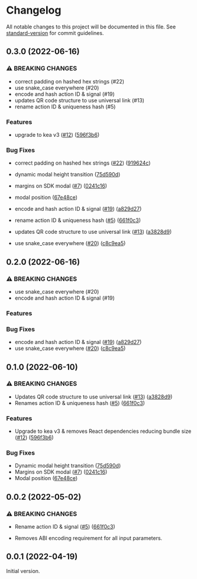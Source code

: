 # Changelog

All notable changes to this project will be documented in this file. See [standard-version](https://github.com/conventional-changelog/standard-version) for commit guidelines.

## 0.3.0 (2022-06-16)


### ⚠ BREAKING CHANGES

* correct padding on hashed hex strings (#22)
* use snake_case everywhere (#20)
* encode and hash action ID & signal (#19)
* updates QR code structure to use universal link (#13)
* rename action ID & uniqueness hash (#5)

### Features

* upgrade to kea v3 ([#12](https://github.com/worldcoin/world-id-js/issues/12)) ([596f3b6](https://github.com/worldcoin/world-id-js/commit/596f3b6e24e889fcd6c667c2e183b2e69c723e9b))


### Bug Fixes

* correct padding on hashed hex strings ([#22](https://github.com/worldcoin/world-id-js/issues/22)) ([919624c](https://github.com/worldcoin/world-id-js/commit/919624cba3fda54f6236e817f758bae5f4961f6e))
* dynamic modal height transition ([75d590d](https://github.com/worldcoin/world-id-js/commit/75d590de97d4f0e6870e51efb5ca490b44e80e3b))
* margins on SDK modal ([#7](https://github.com/worldcoin/world-id-js/issues/7)) ([0241c16](https://github.com/worldcoin/world-id-js/commit/0241c161d3b82e3c09fdcfb812bc7ed6f72ac990))
* modal position ([67e48ce](https://github.com/worldcoin/world-id-js/commit/67e48ce30a4a3a15ad5d689b2468a27b53e1e2d2))


* encode and hash action ID & signal ([#19](https://github.com/worldcoin/world-id-js/issues/19)) ([a829d27](https://github.com/worldcoin/world-id-js/commit/a829d2753116dc3d0d026de81d2704fcf0a138ae))
* rename action ID & uniqueness hash ([#5](https://github.com/worldcoin/world-id-js/issues/5)) ([661f0c3](https://github.com/worldcoin/world-id-js/commit/661f0c3285c2bebe83d2a23819d7b09cb8a0ed0a))
* updates QR code structure to use universal link ([#13](https://github.com/worldcoin/world-id-js/issues/13)) ([a3828d9](https://github.com/worldcoin/world-id-js/commit/a3828d9b361019ba95ea08313fb7b03105b1dcbf))
* use snake_case everywhere ([#20](https://github.com/worldcoin/world-id-js/issues/20)) ([c8c9ea5](https://github.com/worldcoin/world-id-js/commit/c8c9ea5793e6284707fd0f5c43850191c1f304b6))

## 0.2.0 (2022-06-16)

### ⚠ BREAKING CHANGES

- use snake_case everywhere (#20)
- encode and hash action ID & signal (#19)

### Features

### Bug Fixes

- encode and hash action ID & signal ([#19](https://github.com/worldcoin/world-id-js/issues/19)) ([a829d27](https://github.com/worldcoin/world-id-js/commit/a829d2753116dc3d0d026de81d2704fcf0a138ae))
- use snake_case everywhere ([#20](https://github.com/worldcoin/world-id-js/issues/20)) ([c8c9ea5](https://github.com/worldcoin/world-id-js/commit/c8c9ea5793e6284707fd0f5c43850191c1f304b6))

## 0.1.0 (2022-06-10)

### ⚠ BREAKING CHANGES

- Updates QR code structure to use universal link ([#13](https://github.com/worldcoin/world-id-js/issues/13)) ([a3828d9](https://github.com/worldcoin/world-id-js/commit/a3828d9b361019ba95ea08313fb7b03105b1dcbf))
- Renames action ID & uniqueness hash ([#5](https://github.com/worldcoin/world-id-js/issues/5)) ([661f0c3](https://github.com/worldcoin/world-id-js/commit/661f0c3285c2bebe83d2a23819d7b09cb8a0ed0a))

### Features

- Upgrade to kea v3 & removes React dependencies reducing bundle size ([#12](https://github.com/worldcoin/world-id-js/issues/12)) ([596f3b6](https://github.com/worldcoin/world-id-js/commit/596f3b6e24e889fcd6c667c2e183b2e69c723e9b))

### Bug Fixes

- Dynamic modal height transition ([75d590d](https://github.com/worldcoin/world-id-js/commit/75d590de97d4f0e6870e51efb5ca490b44e80e3b))
- Margins on SDK modal ([#7](https://github.com/worldcoin/world-id-js/issues/7)) ([0241c16](https://github.com/worldcoin/world-id-js/commit/0241c161d3b82e3c09fdcfb812bc7ed6f72ac990))
- Modal position ([67e48ce](https://github.com/worldcoin/world-id-js/commit/67e48ce30a4a3a15ad5d689b2468a27b53e1e2d2))

## 0.0.2 (2022-05-02)

### ⚠ BREAKING CHANGES

- Rename action ID & signal ([#5](https://github.com/worldcoin/world-id-js/issues/5)) ([661f0c3](https://github.com/worldcoin/world-id-js/commit/661f0c3285c2bebe83d2a23819d7b09cb8a0ed0a))

- Removes ABI encoding requirement for all input parameters.

## 0.0.1 (2022-04-19)

Initial version.
